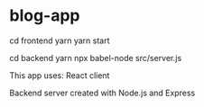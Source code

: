 # blog-app

cd frontend
yarn
yarn start

cd backend
yarn
npx babel-node src/server.js

This app uses:
React client

Backend server created with
Node.js and Express

